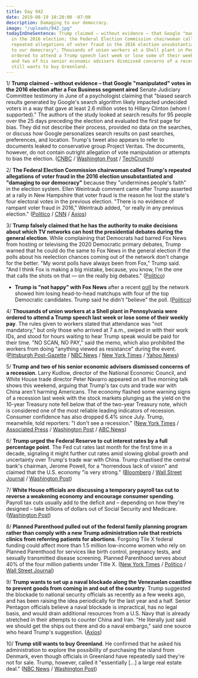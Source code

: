```yaml
---
title: Day 942
date: 2019-08-19 10:20:00 -07:00
description: Damaging to our democracy.
image: "/uploads/942.jpg"
todayInOneSentence: Trump claimed – without evidence – that Google "manipulated" votes
  in the 2016 election; the Federal Election Commission chairwoman called Trump's
  repeated allegations of voter fraud in the 2016 election unsubstantiated and "damaging
  to our democracy"; Thousands of union workers at a Shell plant in Pennsylvania were
  ordered to attend a Trump speech last week or lose some of their weekly pay; Trump
  and two of his senior economic advisers dismissed concerns of a recession; and Trump
  still wants to buy Greenland.
---
```


1/ **Trump claimed – without evidence – that Google "manipulated" votes in the 2016 election after a Fox Business segment aired** Senate Judiciary Committee testimony in June of a psychologist claiming that "biased search results generated by Google's search algorithm likely impacted undecided voters in a way that gave at least 2.6 million votes to Hillary Clinton (whom I supported)." The authors of the study looked at search results for 95 people over the 25 days preceding the election and evaluated the first page for bias. They did not describe their process, provided no data on the searches, or discuss how Google personalizes search results on past searches, preferences, and location. Trump's tweet also appears to refer to documents leaked to conservative group Project Veritas. The documents, however, do not contain outright allegation of vote manipulation or attempts to bias the election. ([CNBC](https://www.cnbc.com/2019/08/19/trump-claims-google-manipulated-votes-after-internal-docs-leak.html) / [Washington Post](https://www.washingtonpost.com/politics/2019/08/19/trump-stumbles-onto-new-justification-losing-popular-vote-its-googles-fault/) / [TechCrunch](https://techcrunch.com/2019/08/19/without-evidence-trump-accuses-google-of-manipulating-millions-of-votes/))

2/ **The Federal Election Commission chairwoman called Trump's repeated allegations of voter fraud in the 2016 election unsubstantiated and "damaging to our democracy"** because they "undermines people's faith" in the election system. Ellen Weintraub comment came after Trump asserted at a rally in New Hampshire that voter fraud is the reason he lost the state's four electoral votes in the previous election. "There is no evidence of rampant voter fraud in 2016," Weintraub added, "or really in any previous election." ([Politico](https://www.politico.com/story/2019/08/19/fec-chairwoman-challenges-trump-voter-fraud-claims-1467224) / [CNN](https://www.cnn.com/2019/08/19/politics/ellen-weintraub-federal-election-commission-donald-trump-election-fraud/index.html) / [Axios](https://www.axios.com/fec-chair-donald-trump-voter-fraud-claims-2016-5e7f78f3-fcfc-488e-be60-699a861283b8.html))

3/ **Trump falsely claimed that he has the authority to make decisions about which TV networks can host the presidential debates during the general election**. While complaining that Democrats had barred Fox News from hosting or televising the 2020 Democratic primary debates, Trump warned that he could do the same to Fox News in the general election if the polls about his reelection chances coming out of the network don't change for the better. "My worst polls have always been from Fox," Trump said. "And I think Fox is making a big mistake, because, you know, I'm the one that calls the shots on that — on the really big debates." ([Politico](https://www.politico.com/story/2019/08/18/trump-fox-news-polls-not-happy-1467182))

* **Trump is "not happy" with Fox News** after a recent [poll](https://www.foxnews.com/politics/fox-news-poll-8-15) by the network showed him losing head-to-head matchups with four of the top Democratic candidates. Trump said he didn't "believe" the poll. ([Politico](https://www.politico.com/story/2019/08/18/trump-fox-news-polls-not-happy-1467182)) 

4/ **Thousands of union workers at a Shell plant in Pennsylvania were ordered to attend a Trump speech last week or lose some of their weekly pay**. The rules given to workers stated that attendance was "not mandatory," but only those who arrived at 7 a.m., swiped in with their work IDs, and stood for hours waiting to hear Trump speak would be paid for their time. "NO SCAN, NO PAY," said the memo, which also prohibited the workers from doing "anything viewed as resistance" during the event. ([Pittsburgh Post-Gazette](https://www.post-gazette.com/business/powersource/2019/08/16/Trump-speech-union-crowd-Shell-ethane-plant-natural-gas-beaver-county-pennsylvania-attendance-pay-overtime/stories/201908160113) / [NBC News](https://www.nbcnews.com/politics/donald-trump/shell-workers-would-have-lost-pay-if-they-missed-trump-n1043756) / [New York Times](https://www.nytimes.com/2019/08/17/us/politics/trump-shell-workers.html) / [Yahoo News](https://www.yahoo.com/huffpost/pennsylvania-shell-workers-only-paid-if-attended-trump-speech-044953729.html))

5/ **Trump and two of his senior economic advisers dismissed concerns of a recession**. Larry Kudlow, director of the National Economic Council, and White House trade director Peter Navarro appeared on all five morning talk shows this weekend, arguing that Trump's tax cuts and trade war with China aren't harming Americans. The economy flashed some warning signs of a recession last week with the stock markets plunging as the yield on the 10-year Treasury note fell below that of the two-year Treasury note, which is considered one of the most reliable leading indicators of recession. Consumer confidence has also dropped 6.4% since July. Trump, meanwhile, told reporters: "I don't see a recession." ([New York Times](https://www.nytimes.com/2019/08/18/us/politics/trump-economy-recession.html) / [Associated Press](https://apnews.com/1ffff50df5ad479e89156f31ab9d6044) / [Washington Post](https://www.washingtonpost.com/politics/2019/08/18/top-trump-officials-downplay-recession-risks/) / [ABC News](https://abcnews.go.com/Politics/white-house-trade-adviser-strong-economy-2020/story?id=65033519))

6/ **Trump urged the Federal Reserve to cut interest rates by a full percentage point**. The Fed cut rates last month for the first time in a decade, signaling it might further cut rates amid slowing global growth and uncertainty over Trump's trade war with China. Trump chastised the central bank's chairman, Jerome Powell, for a "horrendous lack of vision" and claimed that the U.S. economy "is very strong." ([Bloomberg](https://www.bloomberg.com/news/articles/2019-08-19/trump-urges-fed-to-cut-interest-rates-to-boost-the-world-economy) / [Wall Street Journal](https://www.wsj.com/articles/trump-calls-for-a-big-fed-rate-cut-again-criticizes-central-bank-chairman-11566230832) / [Washington Post](https://www.washingtonpost.com/politics/trump-calls-on-fed-to-cut-rates-by-100-basis-points-amid-recession-fears/2019/08/19/289f192a-c292-11e9-9986-1fb3e4397be4_story.html))

7/ **White House officials are discussing a temporary payroll tax cut to reverse a weakening economy and encourage consumer spending**. Payroll tax cuts usually add to the deficit and – depending on how they're designed – take billions of dollars out of Social Security and Medicare. ([Washington Post](https://www.washingtonpost.com/business/economy/white-house-officials-eyeing-payroll-tax-cut-in-effort-to-reverse-weakening-economy/2019/08/19/4cab28ec-c2bd-11e9-b72f-b31dfaa77212_story.html))

8/ **Planned Parenthood pulled out of the federal family planning program rather than comply with a new Trump administration rule that restricts clinics from referring patients for abortions**. Forgoing Tile X federal funding could affect more than 1.5 million low-income women who rely on Planned Parenthood for services like birth control, pregnancy tests, and sexually transmitted disease screening. Planned Parenthood serves about 40% of the four million patients under Title X. ([New York Times](https://www.nytimes.com/2019/08/19/health/planned-parenthood-title-x.html) / [Politico](https://www.politico.com/story/2019/08/19/planned-parenthood-trump-administration-1468561) / [Wall Street Journal](https://www.wsj.com/articles/planned-parenthood-to-withdraw-from-title-x-funding-program-over-abortion-restrictions-11566242931))

9/ **Trump wants to set up a naval blockade along the Venezuelan coastline to prevent goods from coming in and out of the country**. Trump suggested the blockade to national security officials as recently as a few weeks ago, and has been raising the idea periodically for the last year and a half. Senior Pentagon officials believe a naval blockade is impractical, has no legal basis, and would drain additional resources from a U.S. Navy that is already stretched in their attempts to counter China and Iran. "He literally just said we should get the ships out there and do a naval embargo," said one source who heard Trump's suggestion. ([Axios](https://www.axios.com/scoop-inside-trumps-naval-blockade-obsession-555166b0-06f9-494c-b9fb-9577a589e2ac.html))

10/ **Trump still wants to buy Greenland**. He confirmed that he asked his administration to explore the possibility of purchasing the island from Denmark, even though officials in Greenland have repeatedly said they're not for sale. Trump, however, called it "essentially \[...\] a large real estate deal." ([NBC News](https://www.nbcnews.com/politics/donald-trump/top-white-house-economic-adviser-says-trump-still-looking-buying-n1043701) / [Washington Post](https://www.washingtonpost.com/politics/kudlow-says-white-house-is-looking-at-trying-to-buy-greenland/2019/08/18/ab367b6c-c1bb-11e9-b5e4-54aa56d5b7ce_story.html))